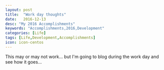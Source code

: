 ```yaml
---
layout: post
title:  "Work day thoughts"
date:   2016-12-13
desc: "My 2016 Accomplishments"
keywords: "Accomplishments,2016,Development"
categories: [Life]
tags: [Life,Development,Accomplishments]
icon: icon-centos
---
```


This may or may not work... but I'm going to blog during the work day and see how it goes...

